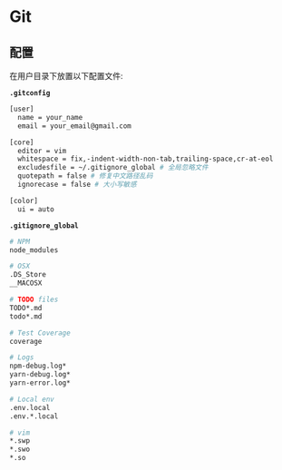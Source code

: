 # Git

## 配置

在用户目录下放置以下配置文件:

**`.gitconfig`**

```sh
[user]
  name = your_name
  email = your_email@gmail.com

[core]
  editor = vim
  whitespace = fix,-indent-width-non-tab,trailing-space,cr-at-eol
  excludesfile = ~/.gitignore_global # 全局忽略文件
  quotepath = false # 修复中文路径乱码
  ignorecase = false # 大小写敏感

[color]
  ui = auto
```

**`.gitignore_global`**

```sh
# NPM
node_modules

# OSX
.DS_Store
__MACOSX

# TODO files
TODO*.md
todo*.md

# Test Coverage
coverage

# Logs
npm-debug.log*
yarn-debug.log*
yarn-error.log*

# Local env
.env.local
.env.*.local

# vim
*.swp
*.swo
*.so
```
